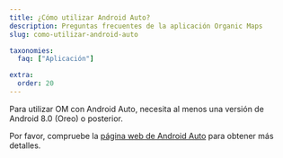 ```yaml
---
title: ¿Cómo utilizar Android Auto?
description: Preguntas frecuentes de la aplicación Organic Maps
slug: como-utilizar-android-auto

taxonomies:
  faq: ["Aplicación"]

extra:
  order: 20
---
```


Para utilizar OM con Android Auto, necesita al menos una versión de Android 8.0 (Oreo) o posterior.

Por favor, compruebe la [página web de Android Auto](https://www.android.com/auto/) para obtener más detalles.
